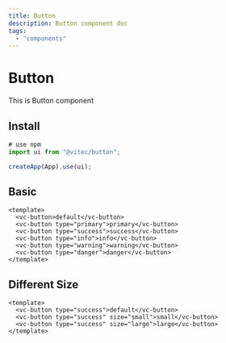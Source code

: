 ```yaml
---
title: Button
description: Button component doc
tags:
  - "components"
---
```


# Button

This is Button component

## Install

```js
# use npm
import ui from "@vitec/button";

createApp(App).use(ui);
```

## Basic

```vue demo
<template>
  <vc-button>default</vc-button>
  <vc-button type="primary">primary</vc-button>
  <vc-button type="success">success</vc-button>
  <vc-button type="info">info</vc-button>
  <vc-button type="warning">warning</vc-button>
  <vc-button type="danger">danger</vc-button>
</template>
```

## Different Size

```vue demo
<template>
  <vc-button type="success">default</vc-button>
  <vc-button type="success" size="small">small</vc-button>
  <vc-button type="success" size="large">large</vc-button>
</template>
```
